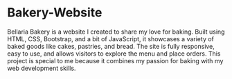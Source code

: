 # Bakery-Website
Bellaria Bakery is a website I created to share my love for baking. Built using HTML, CSS, Bootstrap, and a bit of JavaScript, it showcases a variety of baked goods like cakes, pastries, and bread. The site is fully responsive, easy to use, and allows visitors to explore the menu and place orders. This project is special to me because it combines my passion for baking with my web development skills.
